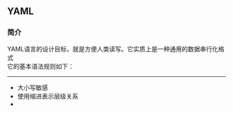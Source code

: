 ## YAML
### 简介  
YAML语言的设计目标，就是方便人类读写。它实质上是一种通用的数据串行化格式  
它的基本语法规则如下：  
*** 
+ 大小写敏感  
+ 使用缩进表示层级关系  
+ 